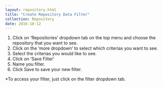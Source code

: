 ```yaml
---
layout: repository.html
title: "Create Repository Data Filter"
collection: Repository
date: 2016-10-12
---
```

1.	Click on ‘Repositories’ dropdown tab on the top menu and choose the repository that you want to see.
2.	Click on the ‘more dropdown’ to select which criterias you want to see.
3.	Select the criterias you would like to see.
4.	Click on ‘Save Filter’
5.  Name you filter.
6.  Click Save to save your new filter.

*To access your filter, just click on the filter dropdown tab.
